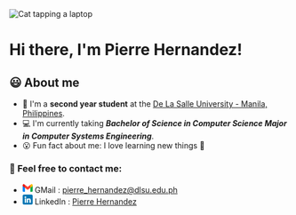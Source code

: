 <div>
<img src="https://c.tenor.com/LSDeBe2JAfoAAAAC/cat-coding.gif" alt="Cat tapping a laptop"><br>
<h1>Hi there, I'm Pierre Hernandez!</h1>
</div>

## 😃 About me
- 📗 I'm a **second year student** at the [De La Salle University - Manila, Philippines].
- 💻 I'm currently taking ***Bachelor of Science in Computer Science Major in Computer Systems Engineering***.
- 😮 Fun fact about me: I love learning new things 📖

### 📧 Feel free to contact me:
- <img src="./images/gmail.png" width="18px"> GMail : <a href="mailto:pierre_hernandez@dlsu.edu.ph">pierre_hernandez@dlsu.edu.ph</a>
- <img src="./images/linkedin.png" width="18px"> LinkedIn : <a href="www.linkedin.com/in/pierre-hernandez-b07048224">Pierre Hernandez</a>



<!-- Links -->

[De La Salle University - Manila, Philippines]: https://www.dlsu.edu.ph/
